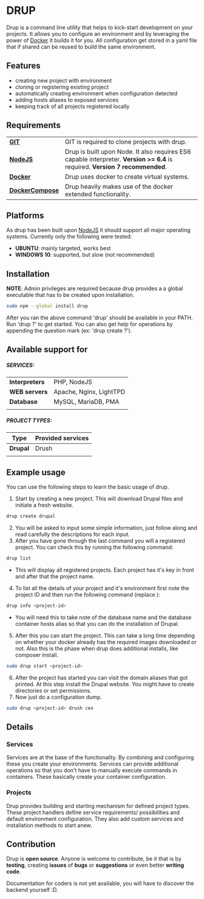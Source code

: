 # DRUP
Drup is a command line utility that helps to kick-start development 
on your projects. It allows you to configure an environment and by 
leveraging the power of [Docker](https://www.docker.com/) it builds
it for you. All configuration get stored in a yaml file that if
shared can be reused to build the same environment.

## Features
- creating new project with environment
- cloning or registering existing project
- automatically creating environment when configuration detected
- adding hosts aliases to exposed services
- keeping track of all projects registered locally

## Requirements
| | |
|------------------|--------------------------|
|[**GIT**](https://git-scm.com/downloads) | GIT is required to clone projects with drup.
|[**NodeJS**](https://nodejs.org/en/) | Drup is built upon Node. It also requires ES6 capable interpreter. **Version >= 6.4** is required. **Version 7 recommended**.
|[**Docker**](https://docs.docker.com/engine/installation/) | Drup uses docker to create virtual systems.
|[**DockerCompose**](https://docs.docker.com/compose/install/) | Drup heavily makes use of the docker extended functionality.

## Platforms
As drup has been built upon [NodeJS](https://en.wikipedia.org/wiki/Node.js)
it should support all major operating systems. Currently only the following
were tested:
- **UBUNTU**: mainly targeted, works best
- **WINDOWS 10**: supported, but slow (not recommended)

## Installation
**NOTE**: Admin privileges are required because drup provides a 
a global executable that has to be created upon installation.
```bash
sudo npm --global install drup
```
After you ran the above command 'drup' should be available in your PATH.
Run 'drup ?' to get started. You can also get help for operations by
appending the question mark (ex: 'drup create ?').

## Available support for
##### SERVICES: 
| | |
|------------------|--------------------------|
| **Interpreters** | PHP, NodeJS              |
| **WEB servers**  | Apache, Nginx, LightTPD  |
| **Database**     | MySQL, MariaDB, PMA      |
|                  |                          |

##### PROJECT TYPES:
| Type | Provided services |
|--------------|--------------------------|
| **Drupal**   |  Drush                   |
|              |                          |

## Example usage
You can use the following steps to learn the basic usage of drup.
1. Start by creating a new project. This will download Drupal files
and initiate a fresh website.
```bash
drup create drupal 
```
2. You will be asked to input some simple information, just follow
along and read carefully the descriptions for each input.
3. After you have gone through the last command you will a registered
project. You can check this by running the following command:
```bash
drup list
```
- This will display all registered projects. Each project has it's
key in front and after that the project name.
4. To list all the details of your project and it's environment first
 note the project ID and then run the following command (replace 
 <project-id>):
```bash
drup info <project-id>
```
- You will need this to take note of the database name and the
database container hosts alias so that you can do the installation
of Drupal.
5. After this you can start the project. This can take a long time
depending on whether your docker already has the required images
downloaded or not. Also this is the phase when drup does additional
installs, like composer install.
```bash
sudo drup start <project-id>
```
6. After the project has started you can visit the domain aliases
that got printed. At this step install the Drupal website. You might
have to create directories or set permissions.
7. Now just do a configuration dump.
```bash
sudo drup <project-id> drush cex
```

## Details

### Services
Services are at the base of the functionality. By combining and 
configuring these you create your environments. Services can provide
additional operations so that you don't have to manually execute
commands in containers. These basically create your container
configuration.

### Projects
Drup provides building and starting mechanism for defined project 
types. These project handlers define service requirements/
possibilities and default environment configuration. They also 
add custom services and installation methods to start anew. 

## Contribution
Drup is **open source**.
Anyone is welcome to contribute, be it that is by **testing**, 
creating **issues** of **bugs** or **suggestions** or even better 
**writing code**.

Documentation for coders is not yet available, you will have to
discover the backend yourself :D.